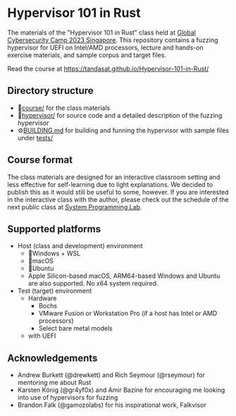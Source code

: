 # Hypervisor 101 in Rust
The materials of the "Hypervisor 101 in Rust" class held at [Global Cybersecurity Camp 2023 Singapore](https://gcc.ac/gcc_2023/). This repository contains a fuzzing hypervisor for UEFI on Intel/AMD processors, lecture and hands-on exercise materials, and sample corpus and target files.

Read the course at https://tandasat.github.io/Hypervisor-101-in-Rust/


## Directory structure
- 📖[course/](course/) for the class materials
- 🦀[hypervisor/](hypervisor/) for source code and a detailed description of the fuzzing hypervisor
- ⚙️[BUILDING.md](BUILDING.md) for building and funning the hypervisor with sample files under [tests/](tests/)


## Course format
The class materials are designed for an interactive classroom setting and less effective for self-learning due to light explanations. We decided to publish this as it would still be useful to some, however. If you are interested in the interactive class with the author, please check out the schedule of the next public class at [System Programming Lab](https://tandasat.github.io/).


## Supported platforms
- Host (class and development) environment
  - 📎Windows + WSL
  - 🍎macOS
  - 🐧Ubuntu
  - Apple Silicon-based macOS, ARM64-based Windows and Ubuntu are also supported. No x64 system required.
- Test (target) environment
  - Hardware
    - Bochs
    - VMware Fusion or Workstation Pro (if a host has Intel or AMD processors)
    - Select bare metal models
  - with UEFI


## Acknowledgements
- Andrew Burkett (@drewkett) and Rich Seymour (@rseymour) for mentoring me about Rust
- Karsten König (@gr4yf0x) and Amir Bazine for encouraging me looking into use of hypervisors for fuzzing
- Brandon Falk (@gamozolabs) for his inspirational work, Falkvisor
